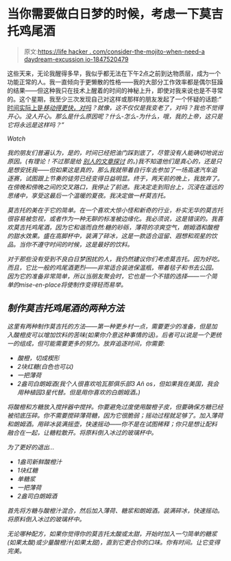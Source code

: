 # 当你需要做白日梦的时候，考虑一下莫吉托鸡尾酒

> 原文:[https://life hacker . com/consider-the-mojito-when-need-a daydream-excussion io-1847520479](https://lifehacker.com/consider-the-mojito-when-in-need-of-a-daydream-excursio-1847520479)

这些天来，无论我醒得多早，我似乎都无法在下午2点之前到达物质层，成为一个功能正常的人。我一直倾向于更懒散的性格——我的大部分工作效率都是偶尔狂躁的结果——但这种我只在技术上醒着的时间的神秘上升，即使对我来说也是不寻常的。这个星期，我至少三次发现自己对这样或那样的朋友发起了一个怀疑的话题:“ [时间实际上是*移动得更快，对吗*](https://lifehacker.com/how-to-make-time-slow-down-1847212162)*？就像，这不仅仅是我变老了，对吗？我也不觉得开心。没人开心。那么是什么原因呢？什么-怎么-为什么，哦，我的上帝，这只是它将永远是这样吗？”* 

*Watch*

*我的朋友们普遍认为，是的，时间已经把油门踩到底了，尽管没有人能确切地说出原因。(有理论！不过那是给 [别人的文章探讨](https://lifehacker.com/how-to-make-time-slow-down-1847212162) 的。)我不知道他们是真心的，还是只是想安抚我——但如果这是真的，那么我就带着自行车去参加了一场高速汽车追逐赛，试图跟上节奏的徒劳已经变得日益明显。终于，两天前的晚上，我放弃了。在傍晚和傍晚之间的交叉路口，我停止了前进。我决定走到阳台上，沉浸在遥远的思绪中，享受这最后一个温暖的夏夜。我决定做一杯莫吉托。*

*莫吉托的美在于它的简单。在一个喜欢大惊小怪和新奇的行业，朴实无华的莫吉托很容易被忽视，或者作为一种无聊的标准被边缘化。我必须说，这是错误的。我喜欢莫吉托鸡尾酒，因为它和谐而自然:糖的砂砾，薄荷的凉爽空气，朗姆酒和酸橙的甜水效果。盛在高脚杯中，装满了碎冰，这是一款适合逗留、遐想和观星的饮品。当你不遵守时间的时候，这是最好的饮料。*

*对于那些没有受到不良白日梦困扰的人，我仍然建议你们考虑莫吉托。因为好吃。而且，它比一般的鸡尾酒更烈——非常适合装进保温瓶，带着毯子和书去公园。因为它的准备非常简单，所以当朋友聚会时，它也是一个不错的选择——一个简单的mise-en-place将使制作变得轻而易举。* 

## *制作莫吉托鸡尾酒的两种方法*

*这里有两种制作莫吉托的方法——第一种更乡村一点，需要更少的准备，但是加入酸橙皮可以增加饮料的苦味(如果你介意这种事情的话)。后者可以说是一个更统一的组成，但可能需要更多的努力。放弃追逐时间，你需要:*

*   *酸橙，切成楔形*
*   *2块红糖(白色也可以)*
*   *一把薄荷*
*   *2盎司白朗姆酒(我个人很喜欢哈瓦那俱乐部3 Añ os，但如果我在美国，我会用种植园3星代替。但是用你喜欢的白朗姆酒。)*

*将酸橙和方糖放入搅拌器中搅拌。你要避免过度使用酸橙子皮，但要确保方糖已经被彻底压碎。你不需要搅碎薄荷糖，因为它很脆弱；摇动过程就足够了。加入薄荷和朗姆酒。用碎冰装满摇壶，快速摇动——你不是在试图稀释；你只是想让配料融合在一起，让糖粒散开。将原料倒入冰过的玻璃杯中。*

*为了更好的退出…*

*   *1盎司新鲜酸橙汁*
*   *1块红糖*
*   *单糖浆*
*   *一把薄荷*
*   *2盎司白朗姆酒*

*首先将方糖与酸橙汁混合，然后加入薄荷、糖浆和朗姆酒。装满碎冰，快速摇动。将原料倒入冰过的玻璃杯中。*

*无论哪种配方，如果你觉得你的莫吉托太酸或太甜，开始时加入一勺简单的糖浆(如果太酸)或少量酸橙汁(如果太甜)，直到它更合你的口味。你有时间。让它变得完美。*